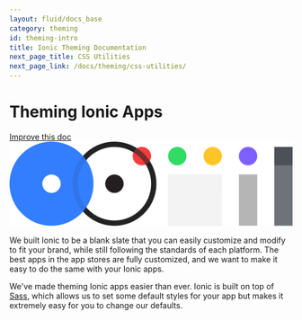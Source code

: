 ```yaml
---
layout: fluid/docs_base
category: theming
id: theming-intro
title: Ionic Theming Documentation
next_page_title: CSS Utilities
next_page_link: /docs/theming/css-utilities/
---
```


<h1 class="title">Theming Ionic Apps</h1>
<a class="improve-v2-docs" href='https://github.com/driftyco/ionic-site/edit/ionic2/docs/theming/index.md'>
  Improve this doc
</a>

<img class="section-header" src="/img/docs/theming-header.png" />

We built Ionic to be a blank slate that you can easily customize and modify to fit your brand, while still following the standards of each platform. The best apps in the app stores are fully customized, and we want to make it easy to do the same with your Ionic apps.

We've made theming Ionic apps easier than ever. Ionic is built on top of [Sass](../../what-is/#sass), which allows us to set some default styles for your app but makes it extremely easy for you to change our defaults.
